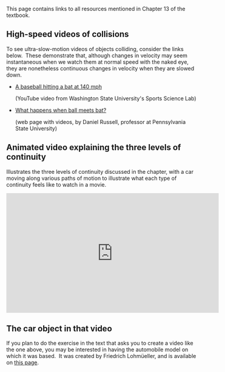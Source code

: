 
This page contains links to all resources mentioned in Chapter 13 of the
textbook.

## High-speed videos of collisions

To see ultra-slow-motion videos of objects colliding, consider the links
below.  These demonstrate that, although changes in velocity may seem
instantaneous when we watch them at normal speed with the naked eye, they
are nonetheless continuous changes in velocity when they are slowed down.

  * [A baseball hitting a bat at 140
    mph](http://www.youtube.com/watch?v=zLcVTjiYmoM)

    (YouTube video from Washington State University's Sports Science Lab)

  * [What happens when ball meets
    bat?](http://www.acs.psu.edu/drussell/bats/ball-bat-0.html)

    (web page with videos, by Daniel Russell, professor at Pennsylvania
    State University)

## Animated video explaining the three levels of continuity

Illustrates the three levels of continuity discussed in the chapter, with a
car moving along various paths of motion to illustrate what each type of
continuity feels like to watch in a movie.

<iframe width="560" height="315" src="https://www.youtube.com/embed/A3lDRn6jafs" frameborder="0" allowfullscreen></iframe>

## The car object in that video

If you plan to do the exercise in the text that asks you to create a video
like the one above, you may be interested in having the automobile model on
which it was based.  It was created by Friedrich Lohmüeller, and is
available on [this
page](http://www.f-lohmueller.de/pov_tut/objects/obj_950e.htm).
